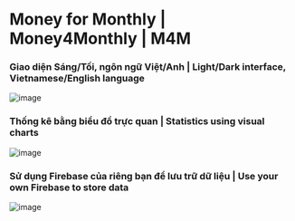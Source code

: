 # Money for Monthly | Money4Monthly | M4M  

### Giao diện Sáng/Tối, ngôn ngữ Việt/Anh | Light/Dark interface, Vietnamese/English language
![image](https://github.com/AnLaVN/Money4Monthly/assets/90229487/04bd4b01-1bf4-4ecb-b611-74aaf71ca66a)

### Thống kê bằng biểu đồ trực quan | Statistics using visual charts
![image](https://github.com/AnLaVN/Money4Monthly/assets/90229487/1cae60d1-9e7a-452a-bede-1da89863f0eb)

### Sử dụng Firebase của riêng bạn để lưu trữ dữ liệu | Use your own Firebase to store data
![image](https://github.com/AnLaVN/Money4Monthly/assets/90229487/55138b86-cdbc-4234-8454-3f7bc7c70531)